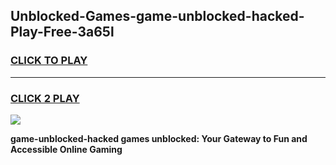 
## Unblocked-Games-game-unblocked-hacked-Play-Free-3a65l
<h3>
<a href="https://premium76.site?title=game-unblocked-hacked&ref=19M">CLICK TO PLAY</a></h3>
<hr>

<h3>
<a href="https://premium76.site?title=game-unblocked-hacked&ref=19M">CLICK 2 PLAY</a>
  
</h3>

<a href="https://premium76.site?title=game-unblocked-hacked&ref=19M"><img src="https://clearcache.store/games.png"></a>


**game-unblocked-hacked games unblocked: Your Gateway to Fun and Accessible Online Gaming**
